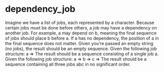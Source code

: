 # dependency_job

Imagine we have a list of jobs, each represented by a character. Because certain jobs must be done before others, a job may have a dependency on another job. For example, a may depend on b, meaning the final sequence of jobs should place b before a. If a has no dependency, the position of a in the final sequence does not matter.
Given you’re passed an empty string (no jobs), the result should be an empty sequence.
Given the following job structure:
  a =>
The result should be a sequence consisting of a single job a.
Given the following job structure:
  a =>  b =>  c =>
The result should be a sequence containing all three jobs abc in no significant order.
